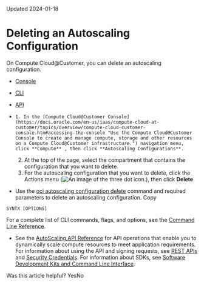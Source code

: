 Updated 2024-01-18
# Deleting an Autoscaling Configuration
On Compute Cloud@Customer, you can delete an autoscaling configuration.
  * [Console](https://docs.oracle.com/en-us/iaas/compute-cloud-at-customer/topics/compute/deleting-an-autoscaling-configuration.htm)
  * [CLI](https://docs.oracle.com/en-us/iaas/compute-cloud-at-customer/topics/compute/deleting-an-autoscaling-configuration.htm)
  * [API](https://docs.oracle.com/en-us/iaas/compute-cloud-at-customer/topics/compute/deleting-an-autoscaling-configuration.htm)


  *     1. In the [Compute Cloud@Customer Console](https://docs.oracle.com/en-us/iaas/compute-cloud-at-customer/topics/overview/compute-cloud-customer-console.htm#accessing-the-console "Use the Compute Cloud@Customer Console to create and manage compute, storage and other resources on a Compute Cloud@Customer infrastructure.") navigation menu, click **Compute** , then click **Autoscaling Configurations**.
    2. At the top of the page, select the compartment that contains the configuration that you want to delete.
    3. For the autoscaling configuration that you want to delete, click the Actions menu (![An image of the three dot icon.](https://docs.oracle.com/en-us/iaas/compute-cloud-at-customer/images/three-dots.png)), then click **Delete**.
  * Use the [oci autoscaling configuration delete](https://docs.oracle.com/iaas/tools/oci-cli/latest/oci_cli_docs/cmdref/autoscaling/configuration/delete.html) command and required parameters to delete an autoscaling configuration.
Copy
```
SYNTX [OPTIONS]
```

For a complete list of CLI commands, flags, and options, see the [Command Line Reference](https://docs.oracle.com/iaas/tools/oci-cli/latest/oci_cli_docs/index.html).
  * See the [ AutoScaling API Reference](https://docs.oracle.com/iaas/api/#/en/autoscaling/latest/) for API operations that enable you to dynamically scale compute resources to meet application requirements.
For information about using the API and signing requests, see [REST APIs](https://docs.oracle.com/iaas/Content/API/Concepts/usingapi.htm#REST_APIs) and [Security Credentials](https://docs.oracle.com/iaas/Content/General/Concepts/credentials.htm). For information about SDKs, see [Software Development Kits and Command Line Interface](https://docs.oracle.com/iaas/Content/API/Concepts/sdks.htm#Software_Development_Kits_and_Command_Line_Interface).


Was this article helpful?
YesNo

